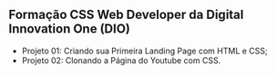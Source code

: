 ## Formação CSS Web Developer da Digital Innovation One (DIO)
- Projeto 01: Criando sua Primeira Landing Page com HTML e CSS;
- Projeto 02: Clonando a Página do Youtube com CSS.
